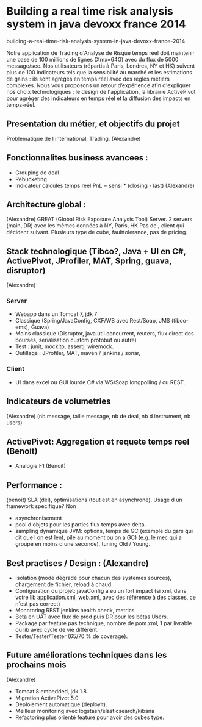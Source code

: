 # Building a real time risk analysis system in java devoxx france 2014

building-a-real-time-risk-analysis-system-in-java-devoxx-france-2014
 	
Notre application de Trading d'Analyse de Risque temps réel doit maintenir une base de 100 millions de lignes (Xmx=64G) avec du flux de 5000 message/sec. Nos utilisateurs (répartis à Paris, Londres, NY et HK) suivent plus de 100 indicateurs tels que la sensibilité au marché et les estimations de gains : ils sont agrégés en temps réel avec des règles métiers complexes. Nous vous proposons un retour d’expérience afin d'expliquer nos choix technologiques : le design de l'application, la librairie ActivePivot pour agréger des indicateurs en temps réel et la diffusion des impacts en temps-réel.

## Presentation du métier, et objectifs du projet 
Problematique de l international, Trading.
(Alexandre)
 
## Fonctionnalites business avancees : 
* Grouping de deal
* Rebucketing
* Indicateur calculés temps reel PnL = sensi * (closing - last)
(Alexandre)

## Architecture global :
(Alexandre)
GREAT (Global Risk Exposure Analysis Tool) Server.
2 servers (main, DR) avec les mêmes données à NY, Paris, HK
Pas de , client qui décident suivant.
Plusieurs type de cube, faulttolerance, pas de pricing.

## Stack technologique (Tibco?, Java + UI en C#, ActivePivot, JProfiler, MAT, Spring, guava, disruptor)
(Alexandre)
### Server
- Webapp dans un Tomcat 7, jdk 7
- Classique (Spring/JavaConfig, CXF/WS avec Rest/Soap, JMS (tibco-ems), Guava)
- Moins classique (Disruptor, java.util.concurrent, reuters, flux direct des bourses, serialisation custom protobuf ou autre)
- Test : junit, mockito, assertj, wiremock.
- Outillage : JProfiler, MAT, maven / jenkins / sonar,

### Client
- UI dans excel ou GUI lourde C# via WS/Soap longpolling / ou REST.

## Indicateurs de volumetries 
(Alexandre) 
(nb message, taille message, nb de deal, nb d instrument, nb users)

## ActivePivot: Aggregation et requete temps reel (Benoit)
- Analogie F1
(Benoit)


## Performance : 
(benoit) 
SLA (del), optimisations (tout est en asynchrone). Usage d un framework specifique? Non
- asynchronisement
- pool d'objets pour les parties flux temps avec delta.
- sampling dynamique 
JVM: options, temps de GC (exemple du gars qui dit que l on est lent, pile au moment ou on a GC) (e.g. le mec qui a groupé en moins d une seconde). tuning Old / Young.

## Best practises / Design : (Alexandre)
- Isolation (mode dégradé pour chacun des systemes sources), chargement de fichier, reload à chaud.
- Configuration du projet: javaConfig a eu un fort impact (si xml, dans votre lib application.xml, web.xml, avec des référence à des classes, ce n'est pas correct)
- Monotoring REST jenkins health check, metrics
- Beta en UAT avec flux de prod puis DR pour les bétas Users.
- Package par feature pas technique, nombre de pom.xml, 1 par livrable ou lib avec cycle de vie différent.
- Tester/Tester/Tester (65/70 % de coverage).

## Future améliorations techniques dans les prochains mois
(Alexandre)
- Tomcat 8 embedded, jdk 1.8.
- Migration ActivePivot 5.0
- Deploiement automatique (deployit).
- Meilleur monitoring avec logstash/elasticsearch/kibana
- Refactoring plus orienté feature pour avoir des cubes type.
